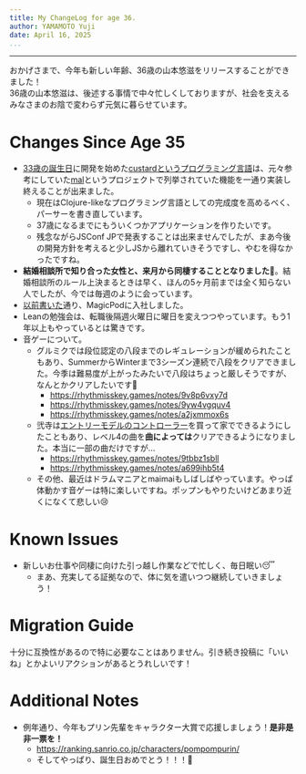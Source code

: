 ```yaml
---
title: My ChangeLog for age 36.
author: YAMAMOTO Yuji
date: April 16, 2025
...
```

---

おかげさまで、今年も新しい年齢、36歳の山本悠滋をリリースすることができました！  
36歳の山本悠滋は、後述する事情で中々忙しくしておりますが、社会を支えるみなさまのお陰で変わらず元気に暮らせています。

# Changes Since Age 35

- [33歳の誕生日](/posts/2022/01-my-changelog-33.html)に開発を始めた[custardというプログラミング言語](https://github.com/custard-lang/custard)は、元々参考にしていた[mal](https://github.com/kanaka/mal)というプロジェクトで列挙されていた機能を一通り実装し終えることが出来ました。
    - 現在はClojure-likeなプログラミング言語としての完成度を高めるべく、パーサーを書き直しています。
    - 37歳になるまでにもういくつかアプリケーションを作りたいです。
    - 残念ながらJSConf JPで発表することは出来ませんでしたが、まあ今後の開発方針を考えると少しJSから離れていきそうですし、やむを得なかったですね。
- **結婚相談所で知り合った女性と、来月から同棲することとなりました🎉**。結婚相談所のルール上決まるときは早く、ほんの5ヶ月前までは全く知らない人でしたが、今では毎週のように会っています。
- [以前書いた](/posts/2024/06-iij-magic-pod)通り、MagicPodに入社しました。
- Leanの勉強会は、転職後隔週火曜日に曜日を変えつつやっています。もう1年以上もやっているとは驚きです。
- 音ゲーについて。
    - グルミクでは段位認定の八段までのレギュレーションが緩められたこともあり、SummerからWinterまで3シーズン連続で八段をクリアできました。今季は難易度が上がったみたいで八段はちょっと厳しそうですが、なんとかクリアしたいです💪
        - <https://rhythmisskey.games/notes/9v8p6vxy7d>
        - <https://rhythmisskey.games/notes/9yw4vgquv4>
        - <https://rhythmisskey.games/notes/a2jxmmox6s>
    - 弐寺は[エントリーモデルのコントローラー](https://www.konamistyle.jp/products/detail.php?product_id=110744)を買って家でできるようにしたこともあり、レベル4の曲を**曲によっては**クリアできるようになりました。本当に一部の曲だけですが...
        - <https://rhythmisskey.games/notes/9tbbz1sbll>
        - <https://rhythmisskey.games/notes/a699ihb5t4>
    - その他、最近はドラムマニアとmaimaiもしばしばやっています。やっぱ体動かす音ゲーは特に楽しいですね。ポップンもやりたいけどあまり近くになくて悲しい😢

# Known Issues

- 新しいお仕事や同棲に向けた引っ越し作業などで忙しく、毎日眠い😴
    - まあ、充実してる証拠なので、体に気を遣いつつ継続していきましょう！

# Migration Guide

十分に互換性があるので特に必要なことはありません。引き続き投稿に「いいね」とかよいリアクションがあるとうれしいです！

# Additional Notes

- 例年通り、今年もプリン先輩をキャラクター大賞で応援しましょう！**是非是非一票を！**
    - <https://ranking.sanrio.co.jp/characters/pompompurin/>
    - そしてやっぱり、誕生日おめでとう！！！🎉
